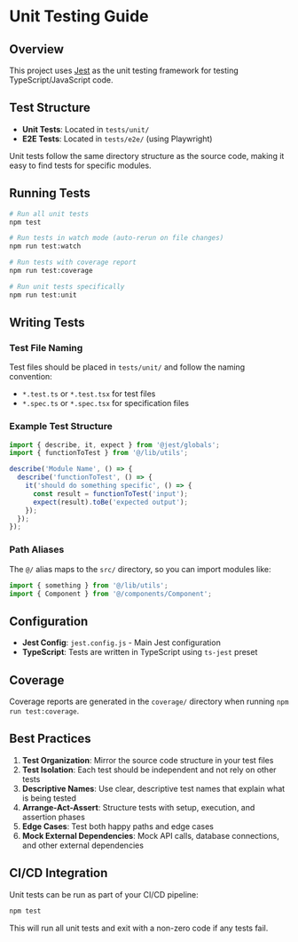 # Unit Testing Guide

## Overview

This project uses [Jest](https://jestjs.io/) as the unit testing framework for testing TypeScript/JavaScript code.

## Test Structure

- **Unit Tests**: Located in `tests/unit/`
- **E2E Tests**: Located in `tests/e2e/` (using Playwright)

Unit tests follow the same directory structure as the source code, making it easy to find tests for specific modules.

## Running Tests

```bash
# Run all unit tests
npm test

# Run tests in watch mode (auto-rerun on file changes)
npm run test:watch

# Run tests with coverage report
npm run test:coverage

# Run unit tests specifically
npm run test:unit
```

## Writing Tests

### Test File Naming

Test files should be placed in `tests/unit/` and follow the naming convention:
- `*.test.ts` or `*.test.tsx` for test files
- `*.spec.ts` or `*.spec.tsx` for specification files

### Example Test Structure

```typescript
import { describe, it, expect } from '@jest/globals';
import { functionToTest } from '@/lib/utils';

describe('Module Name', () => {
  describe('functionToTest', () => {
    it('should do something specific', () => {
      const result = functionToTest('input');
      expect(result).toBe('expected output');
    });
  });
});
```

### Path Aliases

The `@/` alias maps to the `src/` directory, so you can import modules like:
```typescript
import { something } from '@/lib/utils';
import { Component } from '@/components/Component';
```

## Configuration

- **Jest Config**: `jest.config.js` - Main Jest configuration
- **TypeScript**: Tests are written in TypeScript using `ts-jest` preset

## Coverage

Coverage reports are generated in the `coverage/` directory when running `npm run test:coverage`.

## Best Practices

1. **Test Organization**: Mirror the source code structure in your test files
2. **Test Isolation**: Each test should be independent and not rely on other tests
3. **Descriptive Names**: Use clear, descriptive test names that explain what is being tested
4. **Arrange-Act-Assert**: Structure tests with setup, execution, and assertion phases
5. **Edge Cases**: Test both happy paths and edge cases
6. **Mock External Dependencies**: Mock API calls, database connections, and other external dependencies

## CI/CD Integration

Unit tests can be run as part of your CI/CD pipeline:
```bash
npm test
```

This will run all unit tests and exit with a non-zero code if any tests fail.
